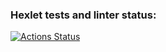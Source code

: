 ### Hexlet tests and linter status:
[![Actions Status](https://github.com/D4rkli/python-project-83/actions/workflows/hexlet-check.yml/badge.svg)](https://github.com/D4rkli/python-project-83/actions)